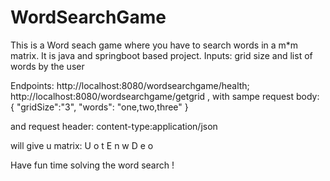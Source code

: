 # WordSearchGame

This is a Word seach game where you have to search words in a m*m matrix. It is java and springboot based project. Inputs: grid size and list of words by the user

Endpoints:  http://localhost:8080/wordsearchgame/health; 
http://localhost:8080/wordsearchgame/getgrid , with sampe request body: {
    "gridSize":"3",
    "words": "one,two,three"
}

and request header: 
content-type:application/json 

will give u matrix: 
 U  o  t 
 E  n  w 
 D  e  o 
 
 
 Have fun time solving the word search !
